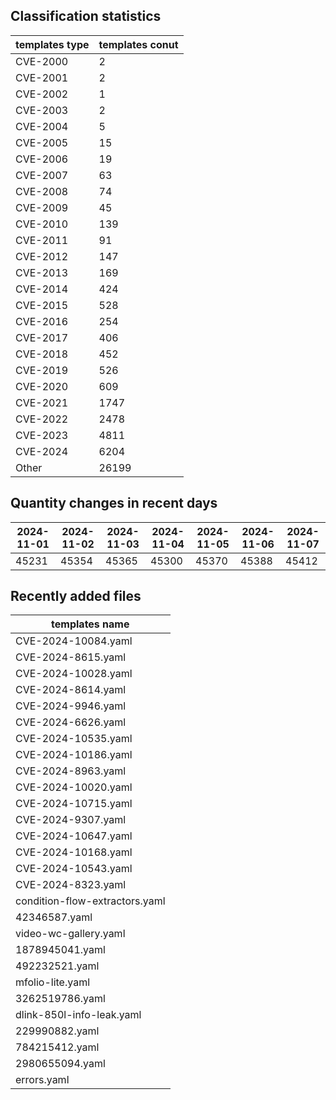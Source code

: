 ## Classification statistics
| templates type | templates conut | 
| --- | --- |
| CVE-2000 | 2 |
| CVE-2001 | 2 |
| CVE-2002 | 1 |
| CVE-2003 | 2 |
| CVE-2004 | 5 |
| CVE-2005 | 15 |
| CVE-2006 | 19 |
| CVE-2007 | 63 |
| CVE-2008 | 74 |
| CVE-2009 | 45 |
| CVE-2010 | 139 |
| CVE-2011 | 91 |
| CVE-2012 | 147 |
| CVE-2013 | 169 |
| CVE-2014 | 424 |
| CVE-2015 | 528 |
| CVE-2016 | 254 |
| CVE-2017 | 406 |
| CVE-2018 | 452 |
| CVE-2019 | 526 |
| CVE-2020 | 609 |
| CVE-2021 | 1747 |
| CVE-2022 | 2478 |
| CVE-2023 | 4811 |
| CVE-2024 | 6204 |
| Other | 26199 |
## Quantity changes in recent days
|2024-11-01 | 2024-11-02 | 2024-11-03 | 2024-11-04 | 2024-11-05 | 2024-11-06 | 2024-11-07|
|--- | ------ | ------ | ------ | ------ | ------ | ---|
|45231 | 45354 | 45365 | 45300 | 45370 | 45388 | 45412|
## Recently added files
| templates name | 
| --- |
| CVE-2024-10084.yaml |
| CVE-2024-8615.yaml |
| CVE-2024-10028.yaml |
| CVE-2024-8614.yaml |
| CVE-2024-9946.yaml |
| CVE-2024-6626.yaml |
| CVE-2024-10535.yaml |
| CVE-2024-10186.yaml |
| CVE-2024-8963.yaml |
| CVE-2024-10020.yaml |
| CVE-2024-10715.yaml |
| CVE-2024-9307.yaml |
| CVE-2024-10647.yaml |
| CVE-2024-10168.yaml |
| CVE-2024-10543.yaml |
| CVE-2024-8323.yaml |
| condition-flow-extractors.yaml |
| 42346587.yaml |
| video-wc-gallery.yaml |
| 1878945041.yaml |
| 492232521.yaml |
| mfolio-lite.yaml |
| 3262519786.yaml |
| dlink-850l-info-leak.yaml |
| 229990882.yaml |
| 784215412.yaml |
| 2980655094.yaml |
| errors.yaml |
